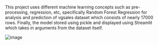 This project uses different machine learning concepts such as pre-processing, regression, etc, specifically Random 
Forest Regression for analysis and prediction of vgsales dataset which consists of nearly 17000 rows. 
Finally, the model stored using pickle and displayed using Streamlit which takes in arguments from the dataset itself.


![image](https://github.com/Omsurvase24/VideoGameSalesPrediction/assets/115352062/ff8fa798-824d-44ef-99c3-5d7aa481f7f7)
